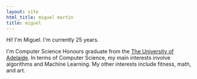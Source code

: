 ```yaml
---
layout: site
html_title: miguel martin
title: miguel
---
```


Hi! I'm Miguel. I'm currently 25 years. 

I'm Computer Science Honours graduate from the [The University of
Adelaide](http://www.adelaide.edu.au/). In terms of Computer Science, my main
interests involve algorithms and Machine Learning. My other interests include
fitness, math, and art.
